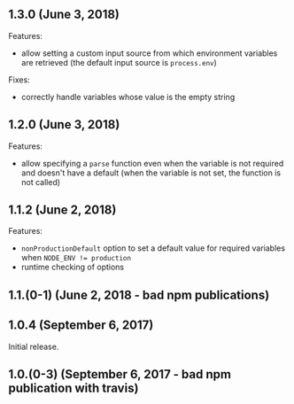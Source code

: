 ## 1.3.0 (June 3, 2018)

Features:

- allow setting a custom input source from which environment variables are
  retrieved (the default input source is `process.env`)

Fixes:

- correctly handle variables whose value is the empty string

## 1.2.0 (June 3, 2018)

Features:

- allow specifying a `parse` function even when the variable is not required and
  doesn't have a default (when the variable is not set, the function is not
  called)

## 1.1.2 (June 2, 2018)

Features:

- `nonProductionDefault` option to set a default value for required variables
  when `NODE_ENV != production`
- runtime checking of options

## 1.1.(0-1) (June 2, 2018 - bad npm publications)

## 1.0.4 (September 6, 2017)

Initial release.

## 1.0.(0-3) (September 6, 2017 - bad npm publication with travis)
